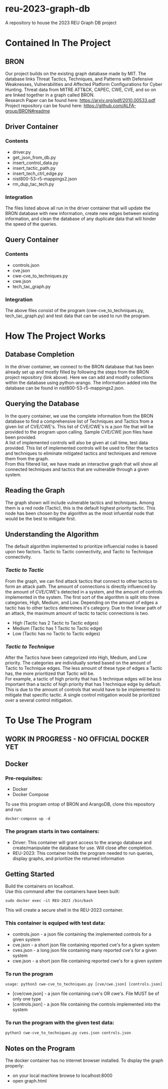 # reu-2023-graph-db
A repository to house the 2023 REU Graph DB project

# Contained In The Project 
## BRON
Our project builds on the existing graph database made by MIT. The database links Threat Tactics, Techniques, and Patterns with Defensive Weaknesses, Vulnerabilities and Affected Platform Configurations for Cyber Hunting. Threat data from MITRE ATT&CK, CAPEC, CWE, CVE, and so on are linked together in a graph called BRON.\
Research Paper can be found here: https://arxiv.org/pdf/2010.00533.pdf \
Project repository can be found here: https://github.com/ALFA-group/BRON#readme

## Driver Container
### Contents
- driver.py
- get_json_from_db.py
- insert_control_data.py
- insert_tactic_path.py
- insert_tech_ctrl_edge.py
- nist800-53-r5-mappings2.json
- rm_dup_tac_tech.py
### Integration
The files listed above all run in the driver container that will update the BRON database with new information, create new edges between existing information, and clean the database of any duplicate data that will hinder the speed of the queries.

## Query Container
### Contents
- controls.json
- cve.json
- cwe-cve_to_techniques.py
- cwe.json
- tech_tac_graph.py
### Integration
The above files consist of the program (cwe-cve_to_techniques.py, tech_tac_graph.py) and test data that can be used to run the program.

# How The Project Works
## Database Completion
In the driver container, we connect to the BRON database that has been already set up and mostly filled by following the steps from the BRON project repository (link above). Here we can add and modify collections within the database using python-arango. The information added into the database can be found in nist800-53-r5-mappings2.json.

## Querying the Database
In the query container, we use the complete information from the BRON database to find a comprehensive list of Techniques and Tactics from a given list of CVE/CWE's. This list of CVE/CWE's is a json file that will be provided to the program upon calling. Sample CVE/CWE json files have been provided.\
A list of implemented controls will also be given at call time, test data provided. This list of implemented controls will be used to filter the tactics and techniques to eliminate mitigated tactics and techniques and remove them from the graph.\
From this filtered list, we have made an interactive graph that will show all connected techniques and tactics that are vulnerable through a given system.

## Reading the Graph
The graph shown will include vulnerable tactics and techniques. Among them is a red node (Tactic), this is the default highest priority tactic. This node has been chosen by the algorithm as the most infuential node that would be the best to mitigate first.

## Understanding the Algorithm
The default algorithm implemented to prioritize influencial nodes is based upon two factors. Tactic to Tactic connectivity, and Tactic to Technique connectivity. 
### ***Tactic to Tactic***
From the graph, we can find attack tactics that connect to other tactics to form an attack path. The amount of connections is directly influenced by the amount of CVE/CWE's detected in a system, and the amount of controls implemented in the system. The first sort of the algorithm is split into three categories, High, Medium, and Low. Depending on the amount of edges a tactic has to other tactics determines it's category. Due to the linear path of an attack, the maximum amount of tactic to tactic connections is two. 
- High (Tactic has 2 Tactic to Tactic edges)
- Medium (Tactic has 1 Tactic to Tactic edge)
- Low (Tactic has no Tactic to Tactic edges)
### ***Tactic to Technique***
After the Tactics have been categorized into High, Medium, and Low priority. The categories are individually sorted based on the amount of Tactic to Technique edges. The less amount of these type of edges a Tactic has, the more prioritized that Tactic will be. \
For example, a tactic of high priority that has 5 technique edges will be *less* important than a tactic of high priority that has 1 technique edge by default. This is due to the amount of controls that would have to be implemented to mitigate that specific tactic. A single control mitigation would be prioritized over a several control mitigation.

# To Use The Program
## WORK IN PROGRESS - NO OFFICIAL DOCKER YET
## Docker
### Pre-requisites:
- Docker
- Docker Compose

To use this program ontop of BRON and ArangoDB, clone this repository and run:

    docker-compose up -d 

### The program starts in two containers:
- Driver: This container will grant access to the arango database and create/manipulate the database for use. Will close after completion.
- REU-2023: This container holds the program needed to run queries, display graphs, and prioritize the returned information

## Getting Started
Build the containers on localhost.\
Use this command after the containers have been built: 
    
    sudo docker exec –it REU-2023 /bin/bash
This will create a secure shell in the REU-2023 container.

### This container is equiped with test data:
- controls.json - a json file containing the implemented controls for a given system
- cve.json - a short json file containing reported cve's for a given system
- cves.json - a long json file containing many reported cve's for a given system
- cwe.json - a short json file containing reported cwe's for a given system

### To run the program

    usage: python3 cwe-cve_to_techniques.py [cve/cwe.json] [controls.json]
- [cve/cwe.json] - a json file containing cve's OR cwe's. File MUST be of only one type
- [controls.json] - a json file containing the controls implemented into the system

### To run the program with the given test data: 

    python3 cwe-cve_to_techniques.py cves.json controls.json

## Notes on the Program
The docker container has no internet browser installed.
To display the graph properly:
- on your local machine browse to localhost:8000 
- open graph.html
